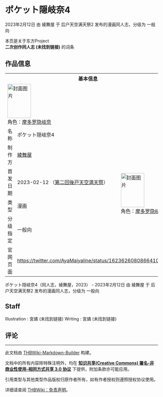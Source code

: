 # ポケット隠岐奈4

<!-- source html: G:\repos\THBWiki-Markdown-Builder\THBWikiMarkdown\Temp\main\3\38\ns0%3A%E3%83%9D%E3%82%B1%E3%83%83%E3%83%88%E9%9A%A0%E5%B2%90%E5%A5%884.html -->

2023年2月12日 由 綾舞屋 于 后户天空满天祭2 发布的漫画同人志，分级为 一般向

本页是关于东方Project  
 **二次创作同人志 (未找到链接)** 的词条
## 作品信息

<table><tbody><tr><th colspan="3">基本信息</th></tr><tr><td class="cover-artwork-mobile" colspan="2"><a href="./文件-ポケット隠岐奈4封面.png.md" class="image" title="封面图片"><img alt="封面图片" src="https://upload.thwiki.cc/thumb/8/8d/%E3%83%9D%E3%82%B1%E3%83%83%E3%83%88%E9%9A%A0%E5%B2%90%E5%A5%884%E5%B0%81%E9%9D%A2.png/77px-%E3%83%9D%E3%82%B1%E3%83%83%E3%83%88%E9%9A%A0%E5%B2%90%E5%A5%884%E5%B0%81%E9%9D%A2.png" decoding="async" loading="lazy" width="77" height="112" srcset="https://upload.thwiki.cc/thumb/8/8d/%E3%83%9D%E3%82%B1%E3%83%83%E3%83%88%E9%9A%A0%E5%B2%90%E5%A5%884%E5%B0%81%E9%9D%A2.png/115px-%E3%83%9D%E3%82%B1%E3%83%83%E3%83%88%E9%9A%A0%E5%B2%90%E5%A5%884%E5%B0%81%E9%9D%A2.png 1.5x, https://upload.thwiki.cc/thumb/8/8d/%E3%83%9D%E3%82%B1%E3%83%83%E3%83%88%E9%9A%A0%E5%B2%90%E5%A5%884%E5%B0%81%E9%9D%A2.png/154px-%E3%83%9D%E3%82%B1%E3%83%83%E3%83%88%E9%9A%A0%E5%B2%90%E5%A5%884%E5%B0%81%E9%9D%A2.png 2x" data-file-width="482" data-file-height="702"></a><div class="cover-char">角色：<a href="./摩多罗隐岐奈.md" title="摩多罗隐岐奈">摩多罗隐岐奈</a></div></td>
</tr><tr><td class="label">名称</td><td colspan="2"> ポケット隠岐奈4 </td></tr><tr><td class="label">制作方</td><td><a href="./綾舞屋.md" title="綾舞屋">綾舞屋</a></td><td class="cover-artwork" rowspan="4" style="min-width:112px;"><a href="./文件-ポケット隠岐奈4封面.png.md" class="image" title="封面图片"><img alt="封面图片" src="https://upload.thwiki.cc/thumb/8/8d/%E3%83%9D%E3%82%B1%E3%83%83%E3%83%88%E9%9A%A0%E5%B2%90%E5%A5%884%E5%B0%81%E9%9D%A2.png/77px-%E3%83%9D%E3%82%B1%E3%83%83%E3%83%88%E9%9A%A0%E5%B2%90%E5%A5%884%E5%B0%81%E9%9D%A2.png" decoding="async" loading="lazy" width="77" height="112" srcset="https://upload.thwiki.cc/thumb/8/8d/%E3%83%9D%E3%82%B1%E3%83%83%E3%83%88%E9%9A%A0%E5%B2%90%E5%A5%884%E5%B0%81%E9%9D%A2.png/115px-%E3%83%9D%E3%82%B1%E3%83%83%E3%83%88%E9%9A%A0%E5%B2%90%E5%A5%884%E5%B0%81%E9%9D%A2.png 1.5x, https://upload.thwiki.cc/thumb/8/8d/%E3%83%9D%E3%82%B1%E3%83%83%E3%83%88%E9%9A%A0%E5%B2%90%E5%A5%884%E5%B0%81%E9%9D%A2.png/154px-%E3%83%9D%E3%82%B1%E3%83%83%E3%83%88%E9%9A%A0%E5%B2%90%E5%A5%884%E5%B0%81%E9%9D%A2.png 2x" data-file-width="482" data-file-height="702"></a><div class="cover-char">角色：<a href="./摩多罗隐岐奈.md" title="摩多罗隐岐奈">摩多罗隐岐奈</a></div></td>
</tr><tr><td class="label">首发日期</td><td>2023-02-12&#160;（<a href="/展会作品列表?e=%E5%90%8E%E6%88%B7%E5%A4%A9%E7%A9%BA%E6%BB%A1%E5%A4%A9%E7%A5%AD%232">第二回後戸天空満天祭</a>）</td></tr><tr><td class="label">类型</td><td>漫画</td></tr><tr><td class="label">分级指定</td><td>一般向</td></tr>
<tr><td class="label">官网页面</td><td colspan="2"><a rel="nofollow" class="external free" href="https://twitter.com/AyaMaiyaline/status/1623626080866410496">https://twitter.com/AyaMaiyaline/status/1623626080866410496</a></td></tr></tbody></table>

ポケット隠岐奈4（同人志，綾舞屋，2023） - 2023年2月12日 由 綾舞屋 于 后户天空满天祭2 发布的漫画同人志，分级为 一般向
## Staff
Illustration
: 宮燐 (未找到链接)
Writing
: 宮燐 (未找到链接)

## 评论




---

此文档由 [THBWiki-Markdown-Builder](https://github.com/Delsin-Yu/THBWiki-Markdown-Builder) 构建。

文档中的所有内容除特殊注明外，均在 [**知识共享(Creative Commons) 署名-非商业性使用-相同方式共享 3.0 协议**](https://creativecommons.org/licenses/by-sa/3.0/deed.zh-hans) 下提供，附加条款亦可能应用。

引用类型与其他类型作品版权归原作者所有，如有作者授权则遵照授权协议使用。

详细请查阅 [THBWiki：免责声明](https://thbwiki.cc/THBWiki:%E5%85%8D%E8%B4%A3%E5%A3%B0%E6%98%8E)。

